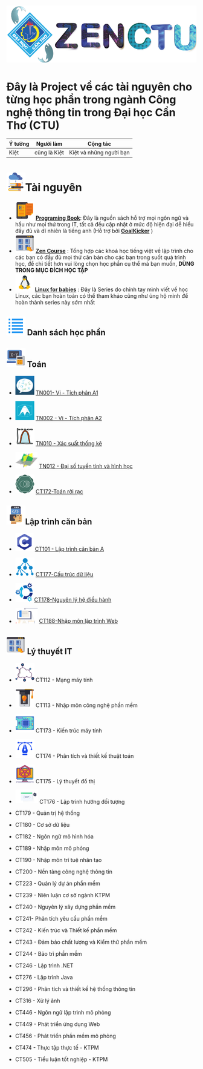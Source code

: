 # <img src="https://raw.githubusercontent.com/Zenfection/Image/master/2020/12/15-13-03-42-ZenCTU.png" title="" alt="ZenCTU.png" width="517">

# Đây là Project về các tài nguyên cho từng học phần trong ngành Công nghệ thông tin trong Đại học Cần Thơ (CTU)

| Ý tưởng | Người làm    | Cộng tác                |
| ------- | ------------ | ----------------------- |
| Kiệt    | cũng là Kiệt | Kiệt và những người bạn |

# ![Cloud Library.png](https://raw.githubusercontent.com/Zenfection/Image/master/2020/12/15-14-31-38-Cloud%20Library.png)Tài nguyên

- ![E Book.png](https://raw.githubusercontent.com/Zenfection/Image/master/2020/12/15-22-32-56-E%20Book.png) [**Programing Book**](https://zenfection.github.io/CTU/Programing%20Book/): Đây là nguồn sách hỗ trợ mọi ngôn ngữ và hầu như mọi thứ trong IT, tất cả đều cập nhật ở mức độ hiện đại dễ hiểu đầy đủ và dĩ nhiên là tiếng anh (Hỗ trợ bởi [**GoalKicker**](https://goalkicker.com) )
- ![Browse Courses.png](https://raw.githubusercontent.com/Zenfection/Image/master/2020/12/15-22-35-55-Browse%20Courses.png) [**Zen Course**](https://zenfection.github.io/Course/) : Tổng hợp các khoá học tiếng việt về lập trình cho các bạn có đầy đủ mọi thứ căn bản cho các bạn trong suốt quá trình học, để chi tiết hơn vui lòng chọn học phần cụ thể mà bạn muốn, **DÙNG TRONG MỤC ĐÍCH HỌC TẬP**
- ![icons8-linux.png](https://raw.githubusercontent.com/Zenfection/Image/master/2020/12/15-13-45-10-icons8-linux.png) [**Linux for babies**](https://github.com/Zenfection/Linux-for-babies) : Đây là Series do chính tay mình viết về học Linux, các bạn hoàn toàn có thể tham khảo cũng như ủng hộ mình để hoàn thành series này sớm nhất

## <img src="https://raw.githubusercontent.com/Zenfection/Image/master/2020/11/06-20-18-29-icons8-list.png" title="" alt="icons8-list.png" width="50"> Danh sách học phần

## ![Math.png](https://raw.githubusercontent.com/Zenfection/Image/master/2020/12/15-22-03-58-Math.png) Toán

- <img src="https://raw.githubusercontent.com/Zenfection/Image/master/2020/12/15-22-17-34-FI_839897809_asaArtwork_featured1.jpg" title="" alt="FI_839897809_asaArtwork_featured1.jpg" width="50"> [TN001- Vi - Tích phân A1](https://zenfection.github.io/CTU/TN001-Vi%20tích%20phân%20A1/)

- <img src="https://raw.githubusercontent.com/Zenfection/Image/master/2020/12/15-22-17-43-multivariable_calculus.png-ac2283-128c.png" title="" alt="multivariable_calculus.png-ac2283-128c.png" width="50"> [TN002 - Vi - Tích phân A2](https://zenfection.github.io/CTU/TN002-Vi%20tích%20phân%20A2/)

- ![icons8-histogram.png](https://raw.githubusercontent.com/Zenfection/Image/master/2020/12/15-22-18-20-icons8-histogram.png) [TN010 - Xác suất thống kê](https://zenfection.github.io/CTU/TN010-Xác%20suất%20thống%20kê/)

- <img title="" src="https://raw.githubusercontent.com/Zenfection/Image/master/2020/12/15-22-20-05-1200px-Linear_subspaces_with_shading.svg.png" alt="1200px-Linear_subspaces_with_shading.svg.png" width="59"> [TN012 - Đại số tuyến tính và hình học](https://zenfection.github.io/CTU/TN012-Đại%20số%20tuyến%20tính%20và%20hình%20học/)

- ![toanroirac - 01.png](https://raw.githubusercontent.com/Zenfection/Image/master/2020/12/15-13-13-07-toanroirac%20-%2001.png)   [CT172-Toán rời rạc](https://zenfection.github.io/CTU/CT172-Toàn%20rời%20rạc/)

## ![Code Learning.png](https://raw.githubusercontent.com/Zenfection/Image/master/2020/12/15-22-04-39-Code%20Learning.png)Lập trình căn bản

- ![icons8-c_programming.png](https://raw.githubusercontent.com/Zenfection/Image/master/2020/12/15-13-40-39-icons8-c_programming.png) [CT101 - Lập trình căn bản A](https://zenfection.github.io/CTU/CT101-Lập%20trình%20căn%20bản%20A/)

- ![cautrucdulieu.png](https://raw.githubusercontent.com/Zenfection/Image/master/2020/12/15-13-15-54-cautrucdulieu.png)   [CT177-Cấu trúc dữ liệu](https://zenfection.github.io/CTU/CT177-Cấu%20trúc%20dữ%20liệu/)

- ![os.png](https://raw.githubusercontent.com/Zenfection/Image/master/2020/12/15-13-16-57-os.png)     [CT178-Nguyên lý hệ điều hành](https://zenfection.github.io/CTU/CT178-Nguyên%20lý%20hệ%20điều%20hành/)

- <img src="https://raw.githubusercontent.com/Zenfection/Image/master/2020/12/15-13-22-31-building_website.png" title="" alt="building_website.png" width="59"> [CT188-Nhập môn lập trình Web](https://zenfection.github.io/CTU/CT188-Nhập%20Môn%20lập%20trình%20Web/)

## ![Browse Courses.png](https://raw.githubusercontent.com/Zenfection/Image/master/2020/12/15-22-05-50-Browse%20Courses.png) Lý thuyết IT

- ![Network.png](https://raw.githubusercontent.com/Zenfection/Image/master/2020/12/15-22-08-48-Network.png) CT112 - Mạng máy tính

- ![Education Apps.png](https://raw.githubusercontent.com/Zenfection/Image/master/2020/12/15-22-09-07-Education%20Apps.png) CT113 - Nhập môn công nghệ phần mềm

- ![Programmable Circuit Board.png](https://raw.githubusercontent.com/Zenfection/Image/master/2020/12/15-22-09-47-Programmable%20Circuit%20Board.png) CT173 - Kiến trúc máy tính

- ![Logo-Design-Services - 01 - 01.png](https://raw.githubusercontent.com/Zenfection/Image/master/2020/12/15-22-16-00-Logo-Design-Services%20-%2001%20-%2001.png) CT174 - Phân tích và thiết kế thuật toán

- ![Vector Graphics Rendering.png](https://raw.githubusercontent.com/Zenfection/Image/master/2020/12/15-22-12-24-Vector%20Graphics%20Rendering.png) CT175 - Lý thuyết đồ thị

- <img src="https://raw.githubusercontent.com/Zenfection/Image/master/2020/12/15-22-13-42-OOP-01.png" title="" alt="OOP-01.png" width="60"> CT176 - Lập trình hướng đối tượng

- CT179 - Quản trị hệ thống

- CT180 - Cơ sở dữ liệu

- CT182 - Ngôn ngữ mô hình hóa

- CT189 - Nhập môn mô phỏng

- CT190 - Nhập môn trí tuệ nhân tạo

- CT200 - Nền tảng công nghệ thông tin

- CT223 - Quản lý dự án phần mềm

- CT239 - Niên luận cơ sở ngành KTPM

- CT240 - Nguyên lý xây dựng phần mềm

- CT241- Phân tích yêu cầu phần mềm

- CT242 - Kiến trúc và Thiết kế phần mềm

- CT243 - Đảm bảo chất lượng và Kiểm thử phần mềm

- CT244 - Bảo trì phần mềm

- CT246 - Lập trình .NET

- CT276 - Lập trình Java

- CT296 - Phân tích và thiết kế hệ thống thông tin

- CT316 - Xử lý ảnh

- CT446 - Ngôn ngữ lập trình mô phỏng

- CT449 - Phát triển ứng dụng Web

- CT456 - Phát triển phần mềm mô phỏng

- CT474 - Thực tập thực tế - KTPM

- CT505 - Tiểu luận tốt nghiệp - KTPM
